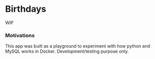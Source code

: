 # Birthdays

WIP

### Motivations

This app was built as a playground to experiment with how python and MySQL works in Docker. Development/testing purpose only.
